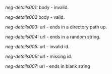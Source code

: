 *neg-details001:* body - invalid.

*neg-details002* body - valid.

*neg-details003:* url - ends in a directory path up.

*neg-details004:* url - ends in a random string.

*neg-details005:* url - invalid id.

*neg-details006:* url - missing id.

*neg-details007:* url - ends in blank string
